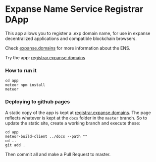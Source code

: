 # Expanse Name Service Registrar DApp

This app allows you to register a .exp domain name, for use in expanse decentralized applications and compatible blockchain browsers.

Check [expanse.domains](https://expanse.domains/) for more information about the ENS.

Try the app: [registrar.expanse.domains](https://registrar.expanse.domains/)

### How to run it

    cd app
    meteor npm install
    meteor


### Deploying to github pages

A static copy of the app is kept at [registrar.expanse.domains](https://registrar.expanse.domains/). The page reflects whatever is kept at the `docs` folder in the `master` branch. So to update the static site, create a working branch and execute these:

```
cd app
meteor-build-client ../docs --path ""
cd ..
git add .
```

Then commit all and make a Pull Request to master.
